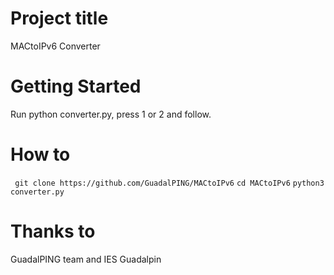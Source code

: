 # Project title
MACtoIPv6 Converter
# Getting Started
Run python converter.py, press 1 or 2 and follow.

# How to
``` git clone https://github.com/GuadalPING/MACtoIPv6```
``` cd MACtoIPv6 ```
``` python3 converter.py ```
# Thanks to
GuadalPING team and IES Guadalpin
